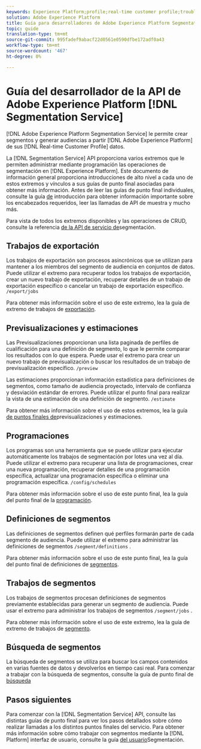 ```yaml
---
keywords: Experience Platform;profile;real-time customer profile;troubleshooting;API
solution: Adobe Experience Platform
title: Guía para desarrolladores de Adobe Experience Platform Segmentation Service
topic: guide
translation-type: tm+mt
source-git-commit: 995fadef9abacf22d0561e0590dfbe172adf0a43
workflow-type: tm+mt
source-wordcount: '467'
ht-degree: 0%

---
```



# Guía del desarrollador de la API de Adobe Experience Platform [!DNL Segmentation Service]

[!DNL Adobe Experience Platform Segmentation Service] le permite crear segmentos y generar audiencias a partir [!DNL Adobe Experience Platform] de sus [!DNL Real-time Customer Profile] datos.

La [!DNL Segmentation Service] API proporciona varios extremos que le permiten administrar mediante programación las operaciones de segmentación en [!DNL Experience Platform]. Este documento de información general proporciona introducciones de alto nivel a cada uno de estos extremos y vínculos a sus guías de punto final asociadas para obtener más información. Antes de leer las guías de punto final individuales, consulte la guía [de](./getting-started.md) introducción para obtener información importante sobre los encabezados requeridos, leer las llamadas de API de muestra y mucho más.

Para vista de todos los extremos disponibles y las operaciones de CRUD, consulte la referencia [de la API de servicio de](https://www.adobe.io/apis/experienceplatform/home/api-reference.html#!acpdr/swagger-specs/segmentation.yaml)segmentación.

## Trabajos de exportación

Los trabajos de exportación son procesos asincrónicos que se utilizan para mantener a los miembros del segmento de audiencia en conjuntos de datos. Puede utilizar el extremo para recuperar todos los trabajos de exportación, crear un nuevo trabajo de exportación, recuperar detalles de un trabajo de exportación específico o cancelar un trabajo de exportación específico. `/export/jobs`

Para obtener más información sobre el uso de este extremo, lea la guía de extremo de trabajos de [exportación](./export-jobs.md).

## Previsualizaciones y estimaciones

Las Previsualizaciones proporcionan una lista paginada de perfiles de cualificación para una definición de segmento, lo que le permite comparar los resultados con lo que espera. Puede usar el extremo para crear un nuevo trabajo de previsualización o buscar los resultados de un trabajo de previsualización específico. `/preview`

Las estimaciones proporcionan información estadística para definiciones de segmentos, como tamaño de audiencia proyectado, intervalo de confianza y desviación estándar de errores. Puede utilizar el punto final para realizar la vista de una estimación de una definición de segmento. `/estimate`

Para obtener más información sobre el uso de estos extremos, lea la guía [de puntos finales de](./previews-and-estimates.md)previsualizaciones y estimaciones.

## Programaciones

Los programas son una herramienta que se puede utilizar para ejecutar automáticamente los trabajos de segmentación por lotes una vez al día. Puede utilizar el extremo para recuperar una lista de programaciones, crear una nueva programación, recuperar detalles de una programación específica, actualizar una programación específica o eliminar una programación específica. `/config/schedules`

Para obtener más información sobre el uso de este punto final, lea la guía del punto final de la [programación](./schedules.md).

## Definiciones de segmentos

Las definiciones de segmentos definen qué perfiles formarán parte de cada segmento de audiencia. Puede utilizar el extremo para administrar las definiciones de segmentos `/segment/definitions` .

Para obtener más información sobre el uso de este punto final, lea la guía del punto final de definiciones de [segmentos](./segment-definitions.md).

## Trabajos de segmentos

Los trabajos de segmentos procesan definiciones de segmentos previamente establecidas para generar un segmento de audiencia. Puede usar el extremo para administrar los trabajos de segmentos `/segment/jobs` .

Para obtener más información sobre el uso de este extremo, lea la guía de extremo de trabajos de [segmento](./segment-jobs.md).

## Búsqueda de segmentos

La búsqueda de segmentos se utiliza para buscar los campos contenidos en varias fuentes de datos y devolverlos en tiempo casi real. Para comenzar a trabajar con la búsqueda de segmentos, consulte la guía de punto final de [búsqueda](segment-search.md)

## Pasos siguientes

Para comenzar con la [!DNL Segmentation Service] API, consulte las distintas guías de punto final para ver los pasos detallados sobre cómo realizar llamadas a los distintos puntos finales del servicio. Para obtener más información sobre cómo trabajar con segmentos mediante la [!DNL Platform] interfaz de usuario, consulte la guía [del usuario](../ui/overview.md)Segmentación.